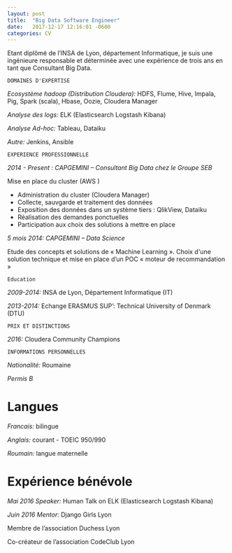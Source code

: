 ```yaml
---
layout: post
title:  "Big Data Software Engineer"
date:   2017-12-17 12:16:01 -0600
categories: CV
---
```


Etant diplômé de l’INSA de Lyon, département Informatique, je suis une ingénieure responsable et déterminée avec une expérience de trois ans en tant que Consultant Big Data. 


    DOMAINES D'EXPERTISE
    

*Ecosystème hadoop (Distribution Cloudera):* HDFS, Flume, Hive, Impala, Pig, Spark (scala), Hbase, Oozie, Cloudera Manager

*Analyse des logs:* ELK (Elasticsearch Logstash Kibana)

*Analyse Ad-hoc:* Tableau, Dataiku

*Autre:* Jenkins, Ansible



    EXPERIENCE PROFESSIONNELLE

*2014 - Present : CAPGEMINI – Consultant Big Data chez le Groupe SEB*

Mise en place du cluster (AWS )
-	 Administration du cluster (Cloudera Manager)
-	 Collecte, sauvgarde et traitement des données 
-	 Exposition des données dans un système tiers : QlikView, Dataiku
-	 Réalisation des demandes ponctuelles
-	 Participation aux choix des solutions à mettre en place

*5 mois 2014: CAPGEMINI – Data Science*

Etude des concepts et solutions de « Machine Learning ». Choix d'une solution technique et mise en place d’un POC « moteur de recommandation »


    Education
    
*2009-2014:*              INSA de Lyon, Département Informatique (IT)

*2013-2014:*             Echange ERASMUS SUP’: Technical University of Denmark (DTU)

    PRIX ET DISTINCTIONS
    
*2016:*                  Cloudera Community Champions

    INFORMATIONS PERSONNELLES
    
*Nationalité:*         Roumaine

*Permis B*

# Langues
    
*Francais:*            bilingue

*Anglais:*             courant - TOEIC 950/990

*Roumain:*             langue maternelle

# Expérience bénévole
    
*Mai 2016 Speaker:*    Human Talk on ELK (Elasticsearch Logstash Kibana)

*Juin 2016 Mentor:*    Django Girls Lyon

Membre de l’association Duchess Lyon

Co-créateur de l’association CodeClub Lyon



